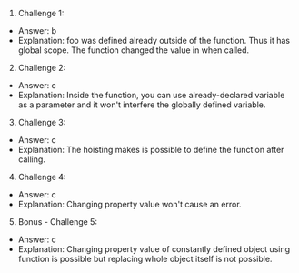 1. Challenge 1:
  - Answer: b
  - Explanation: foo was defined already outside of the function. Thus it has global scope. The function changed the value in when called. 


2. Challenge 2:
  - Answer: c
  - Explanation: Inside the function, you can use already-declared variable as a parameter and it won't interfere the globally defined variable.


3. Challenge 3:
  - Answer: c
  - Explanation: The hoisting makes is possible to define the function after calling.


4. Challenge 4:
  - Answer: c
  - Explanation: Changing property value won't cause an error.


5. Bonus - Challenge 5:
  - Answer: c
  - Explanation: Changing property value of constantly defined object using function is possible but replacing whole object itself is not possible.
